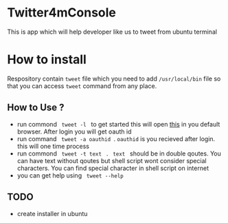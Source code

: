Twitter4mConsole
================

This is app which will help developer like us to tweet from ubuntu terminal 

<h1>How to install</h1>
Respository contain <code>tweet</code> file which you need to add <code>/usr/local/bin</code> file so that you can access <code>tweet</code> command from any place.

<h2>How to Use ? </h2>

<ul>
    <li>
        run commond <code> tweet -l </code> to get started 
        this will open <a href="http://consoletweet.herokuapp.com/">this</a> in you default browser. After login you 
        will get oauth id
    </li> 
    <li>
       run command <code> tweet -a oauthid </code>. <code>oauthid</code> is you recieved after login. this will one time
       process 
    </li>
    <li> 
       run commond <code> tweet -t text </code> . <code> text </code> should be in double qoutes. You can have
       text without qoutes but shell script wont consider special characters. You can find special character in shell 
       script on internet
    </li>
    <li> 
        you can get help using <code> tweet --help </code> 
    </li>
</ul>

<h2>TODO</h2>
<ul>
   <li>
       create installer in ubuntu
   </li>  
</ul>
